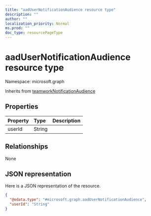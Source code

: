 ```yaml
---
title: "aadUserNotificationAudience resource type"
description: ""
author: ""
localization_priority: Normal
ms.prod: ""
doc_type: resourcePageType
---
```


# aadUserNotificationAudience resource type


Namespace: microsoft.graph




Inherits from [teamworkNotificationAudience](../resources/teamworknotificationaudience.md)

## Properties
|Property|Type|Description|
|:---|:---|:---|
|userId|String||

## Relationships
None

## JSON representation
Here is a JSON representation of the resource.
<!-- {
  "blockType": "resource",
  "@odata.type": "microsoft.graph.aadUserNotificationAudience"
}
-->
``` json
{
  "@odata.type": "#microsoft.graph.aadUserNotificationAudience",
  "userId": "String"
}
```


